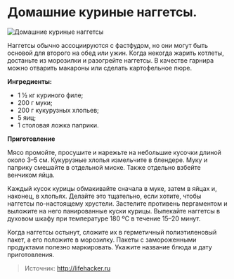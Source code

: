 # Домашние куриные наггетсы.
![Домашние куриные наггетсы](/images/Kulinar/Zagotovki/polufabrikat_home_12.jpg 'Домашние куриные наггетсы')

Наггетсы обычно ассоциируются с фастфудом, но они могут быть основой для второго на обед или ужин. Когда некогда жарить котлеты, достаньте из морозилки и разогрейте наггетсы. В качестве гарнира можно отварить макароны или сделать картофельное пюре.

**Ингредиенты:**

- 1 ½ кг куриного филе;
- 200 г муки;
- 200 г кукурузных хлопьев;
- 5 яиц;
- 1 столовая ложка паприки.

**Приготовление**

Мясо промойте, просушите и нарежьте на небольшие кусочки длиной около 3–5 см. Кукурузные хлопья измельчите в блендере. Муку и паприку смешайте в отдельной миске. Также отдельно взбейте венчиком яйца.

Каждый кусок курицы обмакивайте сначала в муке, затем в яйцах и, наконец, в хлопьях. Делайте это тщательно, если хотите, чтобы наггетсы по-настоящему хрустели. Застелите противень пергаментом и выложите на него панированные куски курицы. Выпекайте наггетсы в духовом шкафу при температуре 180 ºС в течение 15–20 минут.

Когда наггетсы остынут, сложите их в герметичный полиэтиленовый пакет, а его положите в морозилку. Пакеты с замороженными продуктами полезно маркировать. Укажите название блюда и дату приготовления.

> Источник: http://lifehacker.ru
